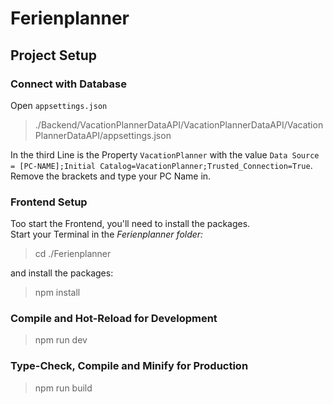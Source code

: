 # Ferienplanner

## Project Setup

### Connect with Database
Open `appsettings.json`
> ./Backend/VacationPlannerDataAPI/VacationPlannerDataAPI/VacationPlannerDataAPI/appsettings.json
>
In the third Line is the Property `VacationPlanner` with the value `Data Source = [PC-NAME];Initial Catalog=VacationPlanner;Trusted_Connection=True`.<br />
Remove the brackets and type your PC Name in.

### Frontend Setup
Too start the Frontend, you'll need to install the packages.<br />
Start your Terminal in the <i>Ferienplanner folder:</i>
> cd ./Ferienplanner
>
and install the packages:
>
> npm install

### Compile and Hot-Reload for Development
> npm run dev

### Type-Check, Compile and Minify for Production
> npm run build